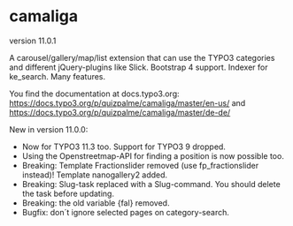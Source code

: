 # camaliga

version 11.0.1

A carousel/gallery/map/list extension that can use the TYPO3 categories and different jQuery-plugins like Slick. 
Bootstrap 4 support. Indexer for ke_search. Many features.

You find the documentation at docs.typo3.org:
https://docs.typo3.org/p/quizpalme/camaliga/master/en-us/
and
https://docs.typo3.org/p/quizpalme/camaliga/master/de-de/

New in version 11.0.0:
- Now for TYPO3 11.3 too. Support for TYPO3 9 dropped.
- Using the Openstreetmap-API for finding a position is now possible too.
- Breaking: Template Fractionslider removed (use fp_fractionslider instead)! Template nanogallery2 added.
- Breaking: Slug-task replaced with a Slug-command. You should delete the task before updating.
- Breaking: the old variable {fal} removed.
- Bugfix: don´t ignore selected pages on category-search.

